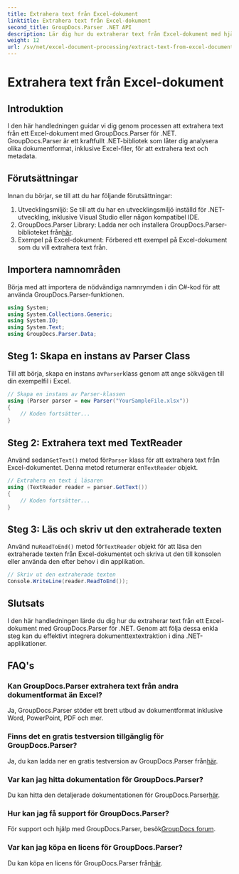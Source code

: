 ```yaml
---
title: Extrahera text från Excel-dokument
linktitle: Extrahera text från Excel-dokument
second_title: GroupDocs.Parser .NET API
description: Lär dig hur du extraherar text från Excel-dokument med hjälp av GroupDocs.Parser för .NET i enkla steg.
weight: 12
url: /sv/net/excel-document-processing/extract-text-from-excel-document/
---
```


# Extrahera text från Excel-dokument

## Introduktion
I den här handledningen guidar vi dig genom processen att extrahera text från ett Excel-dokument med GroupDocs.Parser för .NET. GroupDocs.Parser är ett kraftfullt .NET-bibliotek som låter dig analysera olika dokumentformat, inklusive Excel-filer, för att extrahera text och metadata.
## Förutsättningar
Innan du börjar, se till att du har följande förutsättningar:
1. Utvecklingsmiljö: Se till att du har en utvecklingsmiljö inställd för .NET-utveckling, inklusive Visual Studio eller någon kompatibel IDE.
2.  GroupDocs.Parser Library: Ladda ner och installera GroupDocs.Parser-biblioteket från[här](https://releases.groupdocs.com/parser/net/).
3. Exempel på Excel-dokument: Förbered ett exempel på Excel-dokument som du vill extrahera text från.

## Importera namnområden
Börja med att importera de nödvändiga namnrymden i din C#-kod för att använda GroupDocs.Parser-funktionen.
```csharp
using System;
using System.Collections.Generic;
using System.IO;
using System.Text;
using GroupDocs.Parser.Data;
```
## Steg 1: Skapa en instans av Parser Class
 Till att börja, skapa en instans av`Parser`klass genom att ange sökvägen till din exempelfil i Excel.
```csharp
// Skapa en instans av Parser-klassen
using (Parser parser = new Parser("YourSampleFile.xlsx"))
{
    // Koden fortsätter...
}
```
## Steg 2: Extrahera text med TextReader
 Använd sedan`GetText()` metod för`Parser` klass för att extrahera text från Excel-dokumentet. Denna metod returnerar en`TextReader` objekt.
```csharp
// Extrahera en text i läsaren
using (TextReader reader = parser.GetText())
{
    // Koden fortsätter...
}
```
## Steg 3: Läs och skriv ut den extraherade texten
 Använd nu`ReadToEnd()` metod för`TextReader` objekt för att läsa den extraherade texten från Excel-dokumentet och skriva ut den till konsolen eller använda den efter behov i din applikation.
```csharp
// Skriv ut den extraherade texten
Console.WriteLine(reader.ReadToEnd());
```

## Slutsats
I den här handledningen lärde du dig hur du extraherar text från ett Excel-dokument med GroupDocs.Parser för .NET. Genom att följa dessa enkla steg kan du effektivt integrera dokumenttextextraktion i dina .NET-applikationer.

## FAQ's
### Kan GroupDocs.Parser extrahera text från andra dokumentformat än Excel?
Ja, GroupDocs.Parser stöder ett brett utbud av dokumentformat inklusive Word, PowerPoint, PDF och mer.
### Finns det en gratis testversion tillgänglig för GroupDocs.Parser?
 Ja, du kan ladda ner en gratis testversion av GroupDocs.Parser från[här](https://releases.groupdocs.com/).
### Var kan jag hitta dokumentation för GroupDocs.Parser?
 Du kan hitta den detaljerade dokumentationen för GroupDocs.Parser[här](https://tutorials.groupdocs.com/parser/net/).
### Hur kan jag få support för GroupDocs.Parser?
För support och hjälp med GroupDocs.Parser, besök[GroupDocs forum](https://forum.groupdocs.com/c/parser/17).
### Var kan jag köpa en licens för GroupDocs.Parser?
 Du kan köpa en licens för GroupDocs.Parser från[här](https://purchase.groupdocs.com/buy).